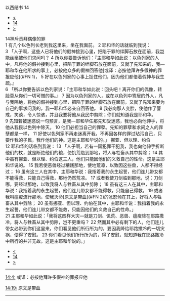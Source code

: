 ﻿





 以西结书 14




* [<](bible/EZK13.md)
* [14](bible/EZK.md)
* [>](bible/EZK15.md)



 
14神斥责拜偶像的罪  
1 有几个以色列长老到我这里来，坐在我面前。 
2 耶和华的话就临到我说： 
3 「人子啊，这些人已将他们的假神接到心里，把陷于罪的绊脚石放在面前，我岂能丝毫被他们求问吗？ 
4 所以你要告诉他们：『主耶和华如此说：以色列家的人中，凡将他的假神接到心里，把陷于罪的绊脚石放在面前，又就了先知来的，我—耶和华在他所求的事上，必按他众多的假神回答他[或译：必按他拜许多假神的罪报应他](#FN
1)， 
5 好在以色列家的心事上捉住他们，因为他们都借着假神与我生疏。』  
6 「所以你要告诉以色列家说：『主耶和华如此说：回头吧！离开你们的偶像，转脸莫从你们一切可憎的事。』 
7 因为以色列家的人，或在以色列中寄居的外人，凡与我隔绝，将他的假神接到心里，把陷于罪的绊脚石放在面前，又就了先知来要为自己的事求问我的，我—耶和华必亲自回答他。 
8 我必向那人变脸，使他作了警戒，笑谈，令人惊骇，并且我要将他从我民中剪除；你们就知道我是耶和华。 
9 先知若被迷惑说一句预言，是我—耶和华任那先知受迷惑，我也必向他伸手，将他从我民以色列中除灭。 
10 他们必担当自己的罪孽。先知的罪孽和求问之人的罪孽都是一样， 
11 好使以色列家不再走迷离开我，不再因各样的罪过玷污自己，只要作我的子民，我作他们的神。这是主耶和华说的。」 挪亚、但以理、约伯  
12 耶和华的话临到我说： 
13 「人子啊，若有一国犯罪干犯我，我也向他伸手折断他们的杖，就是断绝他们的粮，使饥荒临到那地，将人与牲畜从其中剪除； 
14 其中虽有挪亚、但以理、约伯这三人，他们只能因他们的义救自己的性命。这是主耶和华说的。 
15 我若使恶兽经过糟践那地，使地荒凉，以致因这些兽，人都不得经过； 
16 虽有这三人在其中，主耶和华说：我指着我的永生起誓，他们连儿带女都不能得救，只能自己得救，那地仍然荒凉。 
17 或者我使刀剑临到那地，说：刀剑哪，要经过那地，以致我将人与牲畜从其中剪除； 
18 虽有这三人在其中，主耶和华说：我指着我的永生起誓，他们连儿带女都不能得救，只能自己得救。 
19 或者我叫瘟疫流行那地，使我灭命[原文是带血](#FN
2)的忿怒倾在其上，好将人与牲畜从其中剪除； 
20 虽有挪亚、但以理、约伯在其中，主耶和华说：我指着我的永生起誓，他们连儿带女都不能救，只能因他们的义救自己的性命。」  
21 主耶和华如此说：「我将这四样大灾—就是刀剑、饥荒、恶兽、瘟疫降在耶路撒冷，将人与牲畜从其中剪除，岂不更重吗？ 
22 然而其中必有剩下的人，他们连儿带女必带到你们这里来，你们看见他们所行所为的，要因我降给耶路撒冷的一切灾祸，便得了安慰。 
23 你们看见他们所行所为的，得了安慰，就知道我在耶路撒冷中所行的并非无故。这是主耶和华说的。」 
* [<](bible/EZK13.md)
* [14](bible/EZK.md)
* [>](bible/EZK15.md)





---


[14:4:](#V4)
或译：必按他拜许多假神的罪报应他


[14:19:](#V19)
原文是带血




---









